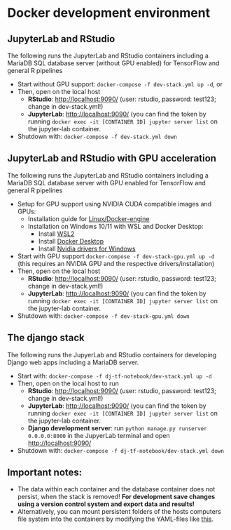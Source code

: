 # Docker development environment

## JupyterLab and RStudio
The following runs the JupyterLab and RStudio containers including a MariaDB SQL database server (without GPU enabled) for TensorFlow and general R pipelines
* Start without GPU support: `docker-compose -f dev-stack.yml up -d`, or 
* Then, open on the local host
  * **RStudio**: [http://localhost:9090/](http://localhost:9090/) (user: rstudio, password: test123; change in dev-stack.yml!)
  * **JupyterLab**: [http://localhost:9090/](http://localhost:10000/) (you can find the token by running `docker exec -it [CONTAINER ID] jupyter server list` on the jupyter-lab container.
* Shutdown with: `docker-compose -f dev-stack.yml down`
  
## JupyterLab and RStudio with GPU acceleration
The following runs the JupyterLab and RStudio containers including a MariaDB SQL database server with GPU enabled for TensorFlow and general R pipelines
* Setup for GPU support using NVIDIA CUDA compatible images and GPUs:
  * Installation guide for [Linux/Docker-engine](https://docs.nvidia.com/datacenter/cloud-native/container-toolkit/install-guide.html#installation-guide)
  * Installation on Windows 10/11 with WSL and Docker Desktop:
    * Install [WSL2](https://learn.microsoft.com/de-de/windows/wsl/install)
    * Install [Docker Desktop](https://www.docker.com/products/docker-desktop/)
    * Install [Nvidia drivers for Windows](https://www.nvidia.com/download/index.aspx)
* Start with GPU support `docker-compose -f dev-stack-gpu.yml up -d` (this requires an NVIDIA GPU and the respective drivers/installation)
* Then, open on the local host
  * **RStudio**: [http://localhost:9090/](http://localhost:9090/) (user: rstudio, password: test123; change in dev-stack.yml!)
  * **JupyterLab**: [http://localhost:9090/](http://localhost:10000/) (you can find the token by running `docker exec -it [CONTAINER ID] jupyter server list` on the jupyter-lab container.
* Shutdown with: `docker-compose -f dev-stack-gpu.yml down`
  
## The django stack
The following runs the JupyerLab and RStudio containers for developing Django web apps including a MariaDB server.
* Start with: `docker-compose -f dj-tf-notebook/dev-stack.yml up -d`
* Then, open on the local host to run
  * **RStudio**: [http://localhost:9090/](http://localhost:6060/) (user: rstudio, password: test123; change in dev-stack.yml!)
  * **JupyterLab**: [http://localhost:9090/](http://localhost:7070/) (you can find the token by running `docker exec -it [CONTAINER ID] jupyter server list` on the jupyter-lab container.
  * **Django development server**: run `python manage.py runserver 0.0.0.0:8000` in the JupyerLab terminal and open [http://localhost:9090/](http://localhost:5050/)
* Shutdown with: `docker-compose -f dj-tf-notebook/dev-stack.yml down`

## Important notes:
* The data within each container and the database container does not persist, when the stack is removed! **For development save changes using a version control system and export data and results!**
* Alternatively, you can mount persistent folders of the hosts computers file system into the containers by modifying the YAML-files like [this](https://docs.docker.com/storage/bind-mounts/#use-a-bind-mount-with-compose).
